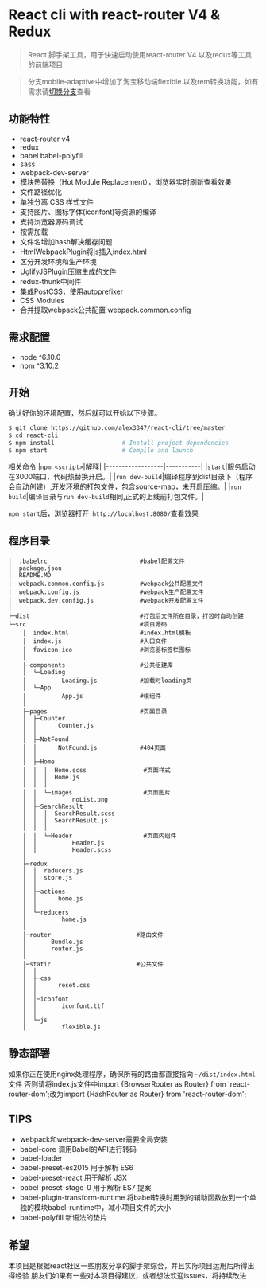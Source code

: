 # React cli with react-router V4 & Redux

> React 脚手架工具，用于快速启动使用react-router V4 以及redux等工具的前端项目

> 分支mobile-adaptive中增加了淘宝移动端flexible 以及rem转换功能，如有需求请[切换分支](https://github.com/alex3347/react-cli/tree/mobile-adaptive)查看
## 功能特性
- react-router v4
- redux
- babel babel-polyfill
- sass
- webpack-dev-server
- 模块热替换（Hot Module Replacement），浏览器实时刷新查看效果
- 文件路径优化
- 单独分离 CSS 样式文件
- 支持图片、图标字体(iconfont)等资源的编译
- 支持浏览器源码调试
- 按需加载
- 文件名增加hash解决缓存问题
- HtmlWebpackPlugin将js插入index.html
- 区分开发环境和生产环境
- UglifyJSPlugin压缩生成的文件
- redux-thunk中间件
- 集成PostCSS，使用autoprefixer
- CSS Modules
- 合并提取webpack公共配置 webpack.common.config

## 需求配置
- node ^6.10.0
- npm ^3.10.2

## 开始

确认好你的环境配置，然后就可以开始以下步骤。

```bash
$ git clone https://github.com/alex3347/react-cli/tree/master
$ cd react-cli
$ npm install                   # Install project dependencies
$ npm start                     # Compile and launch
```
相关命令
|`npm <script>`|解释|
|------------------|-----------|
|`start`|服务启动在3000端口，代码热替换开启。|
|`run dev-build`|编译程序到dist目录下（程序会自动创建）,开发环境的打包文件，包含source-map，未开启压缩。|
|`run build`|编译目录与`run dev-build`相同,正式的上线前打包文件。|

`npm start`后，浏览器打开` http://localhost:8080/`查看效果

## 程序目录



```
│  .babelrc                          #babel配置文件
│  package.json
│  README.MD
│  webpack.common.config.js          #webpack公共配置文件
│  webpack.config.js                 #webpack生产配置文件
│  webpack.dev.config.js             #webpack开发配置文件
│  
├─dist                               #打包后文件所在目录，打包时自动创建
└─src                                #项目源码
    │  index.html                    #index.html模板
    │  index.js                      #入口文件
    │  favicon.ico                   #浏览器标签栏图标
    │  
    ├─components                     #公共组建库
    │  └─Loading
    │          Loading.js            #加载时loading页
    │  └─App
    │          App.js                #根组件
    │          
    ├─pages                          #页面目录
    │  ├─Counter
    │  │      Counter.js
    │  │      
    │  ├─NotFound
    │  │      NotFound.js            #404页面
    │  │      
    │  ├─Home
    │  │  │  Home.scss                #页面样式
    │  │  │  Home.js
    │  │  │  
    │  │  └─images                    #页面图片
    │  │          noList.png
    │  ├─SearchResult
    │  │  │  SearchResult.scss
    │  │  │  SearchResult.js
    │  │  │  
    │  │  └─Header                    #页面内组件
    │  │          Header.js
    │  │          Header.scss
    │          
    ├─redux
    │  │  reducers.js
    │  │  store.js
    │  │  
    │  ├─actions
    │  │      home.js
    │  │      
    │  └─reducers
    │          home.js
    │          
    │─router                        #路由文件
    │       Bundle.js
    │       router.js         
    │          
    │─static                        #公共文件
    │  │  
    │  ├─css
    │  │      reset.css
    │  │      
    │  │─iconfont
    │  │       iconfont.ttf 
    │  │      
    │  └─js
    │          flexible.js
```

## 静态部署

如果你正在使用nginx处理程序，确保所有的路由都直接指向 `~/dist/index.html` 文件
否则请将index.js文件中import {BrowserRouter as Router} from 'react-router-dom';改为import {HashRouter as Router} from 'react-router-dom';


## TIPS
- webpack和webpack-dev-server需要全局安装
- babel-core 调用Babel的API进行转码
- babel-loader
- babel-preset-es2015 用于解析 ES6
- babel-preset-react 用于解析 JSX
- babel-preset-stage-0 用于解析 ES7 提案
- babel-plugin-transform-runtime 将babel转换时用到的辅助函数放到一个单独的模块babel-runtime中，减小项目文件的大小
- babel-polyfill 新语法的垫片


## 希望
本项目是根据react社区一些朋友分享的脚手架综合，并且实际项目运用后所得出得经验
朋友们如果有一些对本项目得建议，或者想法欢迎issues，将持续改进